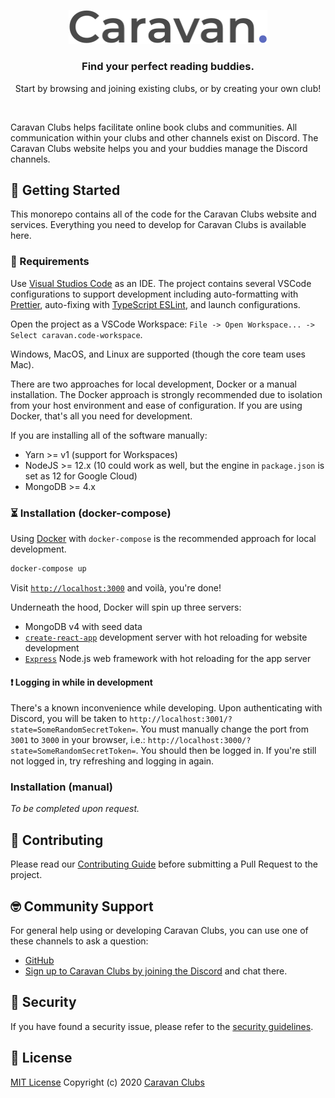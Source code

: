<p align="center">
  <a href="https://caravanapp.ca">
    <img src="./packages/web/src/resources/text-logo.svg" width="318px" alt="Caravan Clubs logo" />
  </a>
</p>
<h3 align="center">Find your perfect reading buddies.</h3>
<p align="center">Start by browsing and joining existing clubs, or by creating your own club!</p>
<br />

Caravan Clubs helps facilitate online book clubs and communities. All communication within your clubs and other channels exist on Discord. The Caravan Clubs website helps you and your buddies manage the Discord channels.

## 📖 Getting Started

This monorepo contains all of the code for the Caravan Clubs website and services. Everything you need to develop for Caravan Clubs is available here.

### 🔨 Requirements

Use [Visual Studios Code](https://code.visualstudio.com) as an IDE.
The project contains several VSCode configurations to support development including auto-formatting with [Prettier](http://prettier.io), auto-fixing with [TypeScript ESLint](https://github.com/typescript-eslint/typescript-eslint), and launch configurations.

Open the project as a VSCode Workspace: `File -> Open Workspace... -> Select caravan.code-workspace`.

Windows, MacOS, and Linux are supported (though the core team uses Mac).

There are two approaches for local development, Docker or a manual installation. The Docker approach is strongly recommended due to isolation from your host environment and ease of configuration. If you are using Docker, that's all you need for development.

If you are installing all of the software manually:

- Yarn >= v1 (support for Workspaces)
- NodeJS >= 12.x (10 could work as well, but the engine in `package.json` is set as 12 for Google Cloud)
- MongoDB >= 4.x

### ⏳ Installation (docker-compose)

Using [Docker](https://www.docker.com/products/docker-desktop) with `docker-compose` is the recommended approach for local development.

```bash
docker-compose up
```

Visit [`http://localhost:3000`](http://localhost:3000) and voilà, you're done!

Underneath the hood, Docker will spin up three servers:

- MongoDB v4 with seed data
- [`create-react-app`](https://create-react-app.dev) development server with hot reloading for website development
- [`Express`](https://expressjs.com) Node.js web framework with hot reloading for the app server

#### ❗️ Logging in while in development

There's a known inconvenience while developing.
Upon authenticating with Discord, you will be taken to `http://localhost:3001/?state=SomeRandomSecretToken=`.
You must manually change the port from `3001` to `3000` in your browser,
i.e.: `http://localhost:3000/?state=SomeRandomSecretToken=`.
You should then be logged in. If you're still not logged in, try refreshing and logging in again.

### Installation (manual)

_To be completed upon request._

## 🙌 Contributing

Please read our [Contributing Guide](./CONTRIBUTING.md) before submitting a Pull Request to the project.

## 🤓 Community Support

For general help using or developing Caravan Clubs, you can use one of these channels to ask a question:

- [GitHub](https://github.com/caravanapp-ca/caravanapp-ca)
- [Sign up to Caravan Clubs by joining the Discord](https://discordapp.com/oauth2/authorize?client_id=592781980026798120&redirect_uri=https%3A%2F%2Fcaravanapp.ca%2Fapi%2Fauth%2Fdiscord%2Fcallback&response_type=code&scope=email%20identify%20guilds.join%20gdm.join&state=WzE2NiwyMjAsODAsMTEzLDgyLDE5OCwzNywyNTJd) and chat there.

## 🚓 Security

If you have found a security issue, please refer to the [security guidelines](SECURITY.md).

## 📓 License

[MIT License](LICENSE.md) Copyright (c) 2020 [Caravan Clubs](https://caravanapp.ca)
